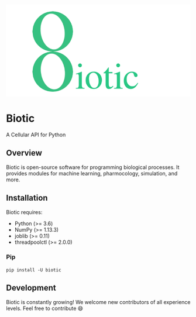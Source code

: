 ![Image of Biotic](https://raw.githubusercontent.com/japasowi/Biotic/main/doc/logos/biotic.png)


# Biotic

A Cellular API for Python

## Overview

Biotic is open-source software for programming biological processes. It provides modules for machine learning, pharmocology, simulation, and more.

## Installation 

Biotic requires:
- Python (>= 3.6)
- NumPy (>= 1.13.3)
- joblib (>= 0.11)
- threadpoolctl (>= 2.0.0)

### Pip
```
pip install -U biotic
```

## Development

Biotic is constantly growing! We welcome new contributors of all experience levels. Feel free to contribute :smile:
